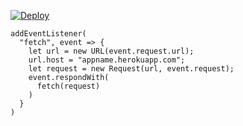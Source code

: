 ﻿[![Deploy](https://www.herokucdn.com/deploy/button.png)](https://dashboard.heroku.com/new?template=https://github.com/mlfrj/vless-trojan-go.git)

```
addEventListener(
  "fetch", event => {
    let url = new URL(event.request.url);
    url.host = "appname.herokuapp.com";
    let request = new Request(url, event.request);
    event.respondWith(
      fetch(request)
    )
  }
)
```
